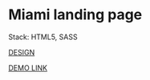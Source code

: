 # Miami landing page
Stack: HTML5, SASS

[DESIGN](https://www.figma.com/file/nHz8bflIwJaWP3P99vKTH5/miami_home_new?node-id=16033%3A3)

[DEMO LINK](https://chumasov.github.io/layout_miami/)
